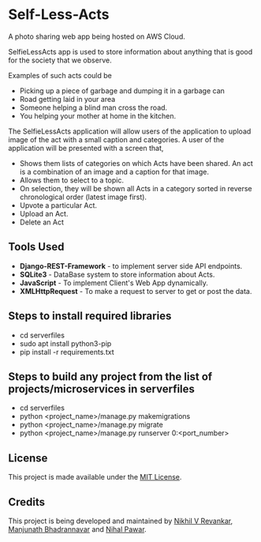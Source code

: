 # Self-Less-Acts
A photo sharing web app being hosted on AWS Cloud.

SelfieLessActs app is used to store information about anything that is good for the society that we observe.

Examples of such acts could be
- Picking up a piece of garbage and dumping it in a garbage can
- Road getting laid in your area
- Someone helping a blind man cross the road.
- You helping your mother at home in the kitchen.

The SelfieLessActs application will allow users of the application to upload image of the act with a small caption and categories. A user of the application will be presented with a screen that,
- Shows them lists of categories on which Acts have been shared. An act is a combination of an image and a caption for that image.
- Allows them to select to a topic.
- On selection, they will be shown all Acts in a category sorted in reverse chronological order (latest image first).
- Upvote a particular Act.
- Upload an Act.
- Delete an Act

## Tools Used
- **Django-REST-Framework** - to implement server side API endpoints.
- **SQLite3** - DataBase system to store information about Acts.
- **JavaScript** - To implement Client's Web App dynamically.
- **XMLHttpRequest** - To make a request to server to get or post the data.

## Steps to install required libraries
- cd serverfiles
- sudo apt install python3-pip
- pip install -r requirements.txt

## Steps to build any project from the list of projects/microservices in serverfiles
- cd serverfiles
- python <project_name>/manage.py makemigrations
- python <project_name>/manage.py migrate
- python <project_name>/manage.py runserver 0:<port_number>


## License

This project is made available under the [MIT License](http://www.opensource.org/licenses/mit-license.php).

## Credits 

This project is being developed and maintained by [Nikhil V Revankar](https://github.com/nikhil3198), [Manjunath Bhadrannavar](https://github.com/mbbs4461) and [Nihal Pawar](https://github.com/NihalPawar).
